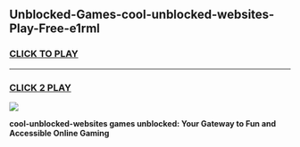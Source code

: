 
## Unblocked-Games-cool-unblocked-websites-Play-Free-e1rml
<h3>
<a href="https://premium76.site?title=cool-unblocked-websites&ref=23A">CLICK TO PLAY</a></h3>
<hr>

<h3>
<a href="https://premium76.site?title=cool-unblocked-websites&ref=23A">CLICK 2 PLAY</a>
  
</h3>

<a href="https://premium76.site?title=cool-unblocked-websites&ref=23A"><img src="https://clearcache.store/games.png"></a>


**cool-unblocked-websites games unblocked: Your Gateway to Fun and Accessible Online Gaming**
